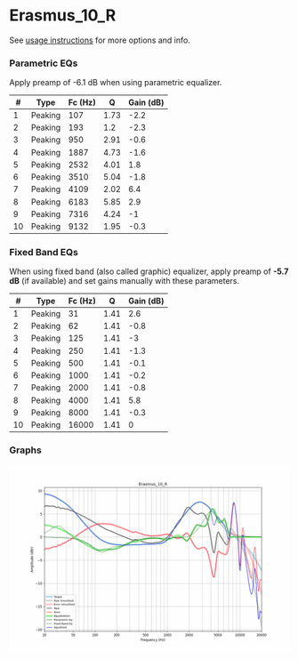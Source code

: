 # Erasmus_10_R
See [usage instructions](https://github.com/jaakkopasanen/AutoEq#usage) for more options and info.

### Parametric EQs
Apply preamp of -6.1 dB when using parametric equalizer.

|   # | Type    |   Fc (Hz) |    Q |   Gain (dB) |
|-----|---------|-----------|------|-------------|
|   1 | Peaking |       107 | 1.73 |        -2.2 |
|   2 | Peaking |       193 | 1.2  |        -2.3 |
|   3 | Peaking |       950 | 2.91 |        -0.6 |
|   4 | Peaking |      1887 | 4.73 |        -1.6 |
|   5 | Peaking |      2532 | 4.01 |         1.8 |
|   6 | Peaking |      3510 | 5.04 |        -1.8 |
|   7 | Peaking |      4109 | 2.02 |         6.4 |
|   8 | Peaking |      6183 | 5.85 |         2.9 |
|   9 | Peaking |      7316 | 4.24 |        -1   |
|  10 | Peaking |      9132 | 1.95 |        -0.3 |

### Fixed Band EQs
When using fixed band (also called graphic) equalizer, apply preamp of **-5.7 dB** (if available) and set gains manually with these parameters.

|   # | Type    |   Fc (Hz) |    Q |   Gain (dB) |
|-----|---------|-----------|------|-------------|
|   1 | Peaking |        31 | 1.41 |         2.6 |
|   2 | Peaking |        62 | 1.41 |        -0.8 |
|   3 | Peaking |       125 | 1.41 |        -3   |
|   4 | Peaking |       250 | 1.41 |        -1.3 |
|   5 | Peaking |       500 | 1.41 |        -0.1 |
|   6 | Peaking |      1000 | 1.41 |        -0.2 |
|   7 | Peaking |      2000 | 1.41 |        -0.8 |
|   8 | Peaking |      4000 | 1.41 |         5.8 |
|   9 | Peaking |      8000 | 1.41 |        -0.3 |
|  10 | Peaking |     16000 | 1.41 |         0   |

### Graphs
![](./Erasmus_10_R.png)
